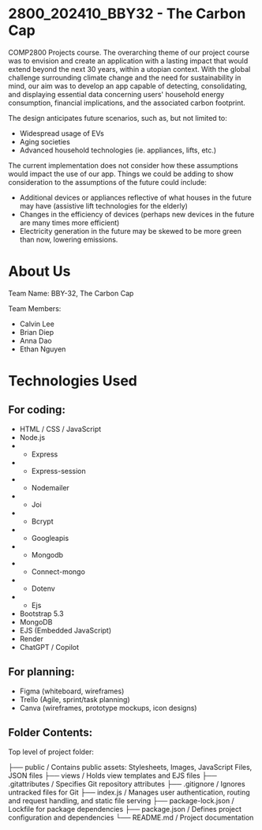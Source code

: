 # 2800_202410_BBY32 - The Carbon Cap

COMP2800 Projects course.
The overarching theme of our project course was to envision and create an application with a lasting impact that would extend beyond the next 30 years, within a utopian context. With the global challenge surrounding climate change and the need for sustainability in mind, our aim was to develop an app capable of detecting, consolidating, and displaying essential data concerning users' household energy consumption, financial implications, and the associated carbon footprint.

The design anticipates future scenarios, such as, but not limited to: 
- Widespread usage of EVs
- Aging societies
- Advanced household technologies (ie. appliances, lifts, etc.)

The current implementation does not consider how these assumptions would impact the use of our app. Things we could be adding to show consideration to the assumptions of the future could include:
- Additional devices or appliances reflective of what houses in the future may have (assistive lift technologies for the elderly)
- Changes in the efficiency of devices (perhaps new devices in the future are many times more efficient)
- Electricity generation in the future may be skewed to be more green than now, lowering emissions.


# About Us

Team Name: BBY-32, The Carbon Cap

Team Members:
- Calvin Lee
- Brian Diep
- Anna Dao
- Ethan Nguyen


# Technologies Used
## For coding:
- HTML / CSS / JavaScript
- Node.js
- - Express
- - Express-session
- - Nodemailer
- - Joi
- - Bcrypt
- - Googleapis
- - Mongodb
- - Connect-mongo
- - Dotenv
- - Ejs
- Bootstrap 5.3
- MongoDB
- EJS (Embedded JavaScript)
- Render
- ChatGPT / Copilot


## For planning:
- Figma (whiteboard, wireframes)
- Trello (Agile, sprint/task planning)
- Canva (wireframes, prototype mockups, icon designs)


## Folder Contents:
Top level of project folder:

├── public                    / Contains public assets: Stylesheets, Images, JavaScript Files, JSON files
├── views                     / Holds view templates and EJS files
├── .gitattributes            / Specifies Git repository attributes
├── .gitignore                / Ignores untracked files for Git
├── index.js                  / Manages user authentication, routing and request handling, and static file serving
├── package-lock.json         / Lockfile for package dependencies
├── package.json              / Defines project configuration and dependencies
└── README.md                 / Project documentation
